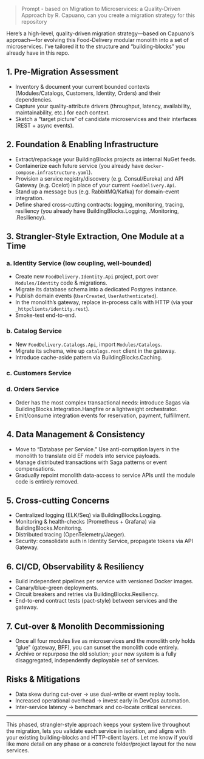 > Prompt - based on Migration to Microservices: a Quality-Driven Approach by R. Capuano, can you create a migration strategy for this repository

Here’s a high-level, quality-driven migration strategy—based on Capuano’s approach—for evolving this Food-Delivery modular monolith into a set of microservices. I’ve tailored it to the structure and “building-blocks” you already have in this repo.

## 1. Pre-Migration Assessment

- Inventory & document your current bounded contexts (Modules/Catalogs, Customers, Identity, Orders) and their dependencies.
- Capture your quality-attribute drivers (throughput, latency, availability, maintainability, etc.) for each context.
- Sketch a “target picture” of candidate microservices and their interfaces (REST + async events).

## 2. Foundation & Enabling Infrastructure

- Extract/repackage your BuildingBlocks projects as internal NuGet feeds.
- Containerize each future service (you already have `docker-compose.infrastructure.yaml`).
- Provision a service registry/discovery (e.g. Consul/Eureka) and API Gateway (e.g. Ocelot) in place of your current `FoodDelivery.Api`.
- Stand up a message bus (e.g. RabbitMQ/Kafka) for domain-event integration.
- Define shared cross-cutting contracts: logging, monitoring, tracing, resiliency (you already have BuildingBlocks.Logging, .Monitoring, .Resiliency).

## 3. Strangler-Style Extraction, One Module at a Time

### a. Identity Service (low coupling, well-bounded)

- Create new `FoodDelivery.Identity.Api` project, port over `Modules/Identity` code & migrations.
- Migrate its database schema into a dedicated Postgres instance.
- Publish domain events (`UserCreated`, `UserAuthenticated`).
- In the monolith’s gateway, replace in-process calls with HTTP (via your `_httpclients/identity.rest`).
- Smoke-test end-to-end.

### b. Catalog Service

- New `FoodDelivery.Catalogs.Api`, import `Modules/Catalogs`.
- Migrate its schema, wire up `catalogs.rest` client in the gateway.
- Introduce cache-aside pattern via BuildingBlocks.Caching.

### c. Customers Service

### d. Orders Service

- Order has the most complex transactional needs: introduce Sagas via BuildingBlocks.Integration.Hangfire or a lightweight orchestrator.
- Emit/consume integration events for reservation, payment, fulfillment.

## 4. Data Management & Consistency

- Move to “Database per Service.” Use anti-corruption layers in the monolith to translate old EF models into service payloads.
- Manage distributed transactions with Saga patterns or event compensations.
- Gradually repoint monolith data-access to service APIs until the module code is entirely removed.

## 5. Cross-cutting Concerns

- Centralized logging (ELK/Seq) via BuildingBlocks.Logging.
- Monitoring & health-checks (Prometheus + Grafana) via BuildingBlocks.Monitoring.
- Distributed tracing (OpenTelemetry/Jaeger).
- Security: consolidate auth in Identity Service, propagate tokens via API Gateway.

## 6. CI/CD, Observability & Resiliency

- Build independent pipelines per service with versioned Docker images.
- Canary/blue-green deployments.
- Circuit breakers and retries via BuildingBlocks.Resiliency.
- End-to-end contract tests (pact-style) between services and the gateway.

## 7. Cut-over & Monolith Decommissioning

- Once all four modules live as microservices and the monolith only holds “glue” (gateway, BFF), you can sunset the monolith code entirely.
- Archive or repurpose the old solution; your new system is a fully disaggregated, independently deployable set of services.

## Risks & Mitigations

- Data skew during cut-over → use dual-write or event replay tools.
- Increased operational overhead → invest early in DevOps automation.
- Inter-service latency → benchmark and co-locate critical services.

---

This phased, strangler-style approach keeps your system live throughout the migration, lets you validate each service in isolation, and aligns with your existing building-blocks and HTTP-client layers. Let me know if you’d like more detail on any phase or a concrete folder/project layout for the new services.
